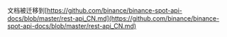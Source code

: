 文档被迁移到[https://github.com/binance/binance-spot-api-docs/blob/master/rest-api_CN.md](https://github.com/binance/binance-spot-api-docs/blob/master/rest-api_CN.md)
